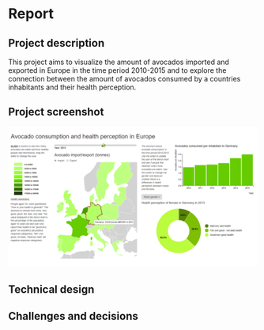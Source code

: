 # Report

## Project description

This project aims to visualize the amount of avocados imported and exported in Europe in the time period 2010-2015 and to explore the connection between the amount of avocados consumed by a countries inhabitants and their health perception.

## Project screenshot
![project](doc/project.png)

## Technical design

## Challenges and decisions
